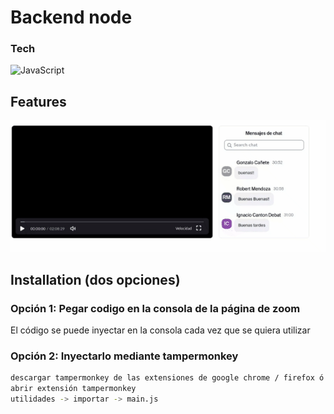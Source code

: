 # Backend node

### Tech
![JavaScript](https://img.shields.io/badge/javascript-%23323330.svg?style=for-the-badge&logo=javascript&logoColor=%23F7DF1E)

## Features
![image](./chrome-capture-2023-8-29.gif)


## Installation (dos opciones)
### Opción 1: Pegar codigo en la consola de la página de zoom
El código se puede inyectar en la consola cada vez que se quiera utilizar

### Opción 2: Inyectarlo mediante tampermonkey
```sh
descargar tampermonkey de las extensiones de google chrome / firefox ó https://www.tampermonkey.net/
abrir extensión tampermonkey
utilidades -> importar -> main.js
```